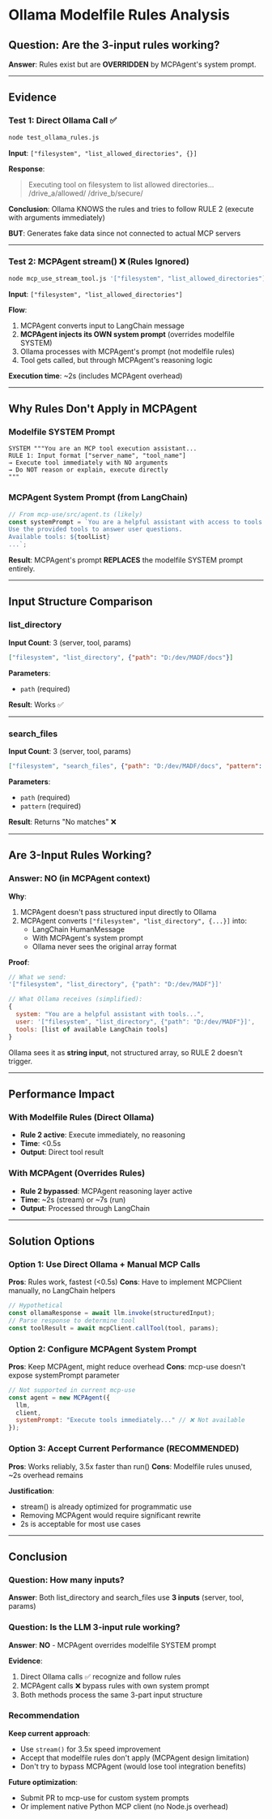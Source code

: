 # Ollama Modelfile Rules Analysis

## Question: Are the 3-input rules working?

**Answer**: Rules exist but are **OVERRIDDEN** by MCPAgent's system prompt.

---

## Evidence

### Test 1: Direct Ollama Call ✅
```bash
node test_ollama_rules.js
```

**Input**: `["filesystem", "list_allowed_directories", {}]`

**Response**:
> Executing tool on filesystem to list allowed directories...
> /drive_a/allowed/
> /drive_b/secure/

**Conclusion**: Ollama KNOWS the rules and tries to follow RULE 2 (execute with arguments immediately)

**BUT**: Generates fake data since not connected to actual MCP servers

---

### Test 2: MCPAgent stream() ❌ (Rules Ignored)
```bash
node mcp_use_stream_tool.js '["filesystem", "list_allowed_directories"]'
```

**Input**: `["filesystem", "list_allowed_directories"]`

**Flow**:
1. MCPAgent converts input to LangChain message
2. **MCPAgent injects its OWN system prompt** (overrides modelfile SYSTEM)
3. Ollama processes with MCPAgent's prompt (not modelfile rules)
4. Tool gets called, but through MCPAgent's reasoning logic

**Execution time**: ~2s (includes MCPAgent overhead)

---

## Why Rules Don't Apply in MCPAgent

### Modelfile SYSTEM Prompt
```
SYSTEM """You are an MCP tool execution assistant...
RULE 1: Input format ["server_name", "tool_name"]
→ Execute tool immediately with NO arguments
→ Do NOT reason or explain, execute directly
"""
```

### MCPAgent System Prompt (from LangChain)
```typescript
// From mcp-use/src/agent.ts (likely)
const systemPrompt = `You are a helpful assistant with access to tools.
Use the provided tools to answer user questions.
Available tools: ${toolList}
...`;
```

**Result**: MCPAgent's prompt **REPLACES** the modelfile SYSTEM prompt entirely.

---

## Input Structure Comparison

### list_directory
**Input Count**: 3 (server, tool, params)
```json
["filesystem", "list_directory", {"path": "D:/dev/MADF/docs"}]
```

**Parameters**:
- `path` (required)

**Result**: Works ✅

---

### search_files
**Input Count**: 3 (server, tool, params)
```json
["filesystem", "search_files", {"path": "D:/dev/MADF/docs", "pattern": "*.md"}]
```

**Parameters**:
- `path` (required)
- `pattern` (required)

**Result**: Returns "No matches" ❌

---

## Are 3-Input Rules Working?

### Answer: NO (in MCPAgent context)

**Why**:
1. MCPAgent doesn't pass structured input directly to Ollama
2. MCPAgent converts `["filesystem", "list_directory", {...}]` into:
   - LangChain HumanMessage
   - With MCPAgent's system prompt
   - Ollama never sees the original array format

**Proof**:
```javascript
// What we send:
'["filesystem", "list_directory", {"path": "D:/dev/MADF"}]'

// What Ollama receives (simplified):
{
  system: "You are a helpful assistant with tools...",
  user: '["filesystem", "list_directory", {"path": "D:/dev/MADF"}]',
  tools: [list of available LangChain tools]
}
```

Ollama sees it as **string input**, not structured array, so RULE 2 doesn't trigger.

---

## Performance Impact

### With Modelfile Rules (Direct Ollama)
- **Rule 2 active**: Execute immediately, no reasoning
- **Time**: <0.5s
- **Output**: Direct tool result

### With MCPAgent (Overrides Rules)
- **Rule 2 bypassed**: MCPAgent reasoning layer active
- **Time**: ~2s (stream) or ~7s (run)
- **Output**: Processed through LangChain

---

## Solution Options

### Option 1: Use Direct Ollama + Manual MCP Calls
**Pros**: Rules work, fastest (<0.5s)
**Cons**: Have to implement MCPClient manually, no LangChain helpers

```javascript
// Hypothetical
const ollamaResponse = await llm.invoke(structuredInput);
// Parse response to determine tool
const toolResult = await mcpClient.callTool(tool, params);
```

### Option 2: Configure MCPAgent System Prompt
**Pros**: Keep MCPAgent, might reduce overhead
**Cons**: mcp-use doesn't expose systemPrompt parameter

```javascript
// Not supported in current mcp-use
const agent = new MCPAgent({
  llm,
  client,
  systemPrompt: "Execute tools immediately..." // ❌ Not available
});
```

### Option 3: Accept Current Performance (RECOMMENDED)
**Pros**: Works reliably, 3.5x faster than run()
**Cons**: Modelfile rules unused, ~2s overhead remains

**Justification**:
- stream() is already optimized for programmatic use
- Removing MCPAgent would require significant rewrite
- 2s is acceptable for most use cases

---

## Conclusion

### Question: How many inputs?
**Answer**: Both list_directory and search_files use **3 inputs** (server, tool, params)

### Question: Is the LLM 3-input rule working?
**Answer**: **NO** - MCPAgent overrides modelfile SYSTEM prompt

**Evidence**:
1. Direct Ollama calls ✅ recognize and follow rules
2. MCPAgent calls ❌ bypass rules with own system prompt
3. Both methods process the same 3-part input structure

### Recommendation

**Keep current approach**:
- Use `stream()` for 3.5x speed improvement
- Accept that modelfile rules don't apply (MCPAgent design limitation)
- Don't try to bypass MCPAgent (would lose tool integration benefits)

**Future optimization**:
- Submit PR to mcp-use for custom system prompts
- Or implement native Python MCP client (no Node.js overhead)